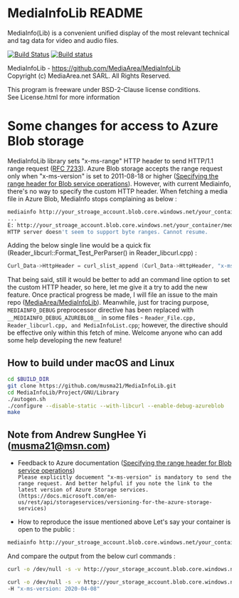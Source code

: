 # MediaInfoLib README

MediaInfo(Lib) is a convenient unified display of the most relevant technical and tag data for video and audio files.

[![Build Status](https://travis-ci.org/MediaArea/MediaInfoLib.svg?branch=master)](https://travis-ci.org/MediaArea/MediaInfoLib)
[![Build status](https://ci.appveyor.com/api/projects/status/enael8oersp6nntd/branch/master?svg=true)](https://ci.appveyor.com/project/MediaArea/mediainfolib/branch/master)

MediaInfoLib - https://github.com/MediaArea/MediaInfoLib  
Copyright (c) MediaArea.net SARL. All Rights Reserved.

This program is freeware under BSD-2-Clause license conditions.  
See License.html for more information

# Some changes for access to Azure Blob storage


MediaInfoLib library sets "x-ms-range" HTTP header to send HTTP/1.1 range request ([RFC 7233](https://tools.ietf.org/html/rfc7233)). Azure Blob storage accepts the range request only when "x-ms-version" is set to 2011-08-18 or higher ([Specifying the range header for Blob service operations](https://docs.microsoft.com/en-us/rest/api/storageservices/specifying-the-range-header-for-blob-service-operations)). However, with current Mediainfo, there's no way to specify the custom HTTP header. When fetching a media file in Azure Blob, MediaInfo stops complaining as below : 

```sh
mediainfo http://your_stroage_account.blob.core.windows.net/your_container/mediafile.mp4
...
E: http://your_stroage_account.blob.core.windows.net/your_container/mediafile.mp4, 
HTTP server doesn't seem to support byte ranges. Cannot resume.
```

Adding the below single line would be a quick fix (Reader_libcurl::Format_Test_PerParser() in Reader_libcurl.cpp) : 

```C++
Curl_Data->HttpHeader = curl_slist_append (Curl_Data->HttpHeader, "x-ms-version: 2020-04-08");
```


That being said, still it would be better to add an command line option to set the custom HTTP header, so here, let me give it a try to add the new feature. Once practical progress be made, I will file an issue to the main repo ([MediaArea/MediaInfoLib](https://github.com/MediaArea/MediaInfoLib/)). Meanwhile, just for tracing purpose, ```MEDIAINFO_DEBUG``` preprocessor directive has been replaced with ```__MEDIAINFO_DEBUG_AZUREBLOB__``` in some files - ```Reader_File.cpp, Reader_libcurl.cpp, and MediaInfoList.cpp```; however, the directive should be effective only within this fetch of mine. Welcome anyone who can add some help developing the new feature! 


## How to build under macOS and Linux 

```sh
cd $BUILD_DIR
git clone https://github.com/musma21/MediaInfoLib.git
cd MediaInfoLib/Project/GNU/Library
./autogen.sh
./configure --disable-static --with-libcurl --enable-debug-azureblob
make
```

## Note from Andrew SungHee Yi (musma21@msn.com)

* Feedback to Azure documentation ([Specifying the range header for Blob service operations](https://docs.microsoft.com/en-us/rest/api/storageservices/specifying-the-range-header-for-blob-service-operations))  
```Please explicitly docuement "x-ms-version" is mandatory to send the range request. And better helpful if you note the link to the latest version of Azure Storage services. (https://docs.microsoft.com/en-us/rest/api/storageservices/versioning-for-the-azure-storage-services)``` 

* How to reproduce the issue mentioned above 
Let's say your container is open to the public : 
```sh
mediainfo http://your_stroage_account.blob.core.windows.net/your_container/mediafile.mp4
```
And compare the output from the below curl commands : 
```sh
curl -o /dev/null -s -v http://your_storage_account.blob.core.windows.net/your_container/mediafile.mp4 -r 12699-
```
```sh
curl -o /dev/null -s -v http://your_storage_account.blob.core.windows.net/your_container/mediafile.mp4 -r 12699- `
-H "x-ms-version: 2020-04-08"
```
